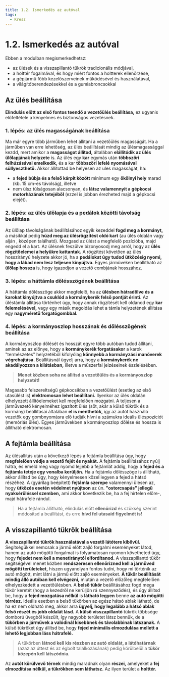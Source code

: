 ```yaml
---
title: 1.2. Ismerkedés az autóval
tags:
  - Kresz
---
```


# 1.2. Ismerkedés az autóval

Ebben a modulban megismerkedhetsz:
- az ülések és a visszapillantó tükrök tradicionális módjával,
- a holttér fogalmával, és hogy miért fontos a holtterek ellenőrzése,
- a gépjármű főbb kezelőszerveinek működésével és használatával,
- a világítóberendezésekkel és a gumiabroncsokkal

## Az ülés beállítása

**Elindulás előtt az első fontos teendő a vezetőülés beállítása,** ez ugyanis előfeltétele a kényelmes és biztonságos vezetésnek.

### 1. lépés: az ülés magasságának beállítása

Ma már egyre több járműben lehet állítani a vezetőülés magasságát. Ha a járműben van erre lehetőség, az ülés beállítását mindig az ülésmagassággal kezdd, mert amikor a **magasságot állítod,** általában **elállítódik az ülés ülőlapjának helyzete** is. Az ülés egy **kar** egymás után **többszöri felhúzásával emelkedik,** és a kar **többszöri lefelé nyomásával süllyeszthető.**
Akkor állítottad be helyesen az ules magasságát, ha:
- a **fejed búbja és a felső kárpit között** minimum egy **ökölnyi hely** marad (kb. 15 cm-es távolság), illetve
- nem ülsz túlságosan alacsonyan, és **látsz valamennyit a gépkocsi motorházának tetejéből** (ezzel is jobban érezheted majd a gépkocsi elejét).

### 2. lépés: az ülés ülőlapja és a pedálok közötti távolság beállítása

Az ülőlap távolságának beállításához egyik kezeddel **fogd meg a kormányt,** a másikkal pedig **húzd meg az ülésrögzítést oldó kart** (au ülés oldalán vagy alján , középen található). Mozgasd az ülést a megfelelő pozícióba, majd engedd el a kart. Az ülésnek feszülve bizonyosodj meg arról, hogy az **ülés rögzítőelemei a helyükre kattantak.**
A rögzítést követően az ülés hosszirányú helyzete akkor jó, ha a **pedálokat úgy tudod ütközésig nyomi, hogy a lábad nem lesz teljesen kinyújtva.**
Egyes járműveken beállítható az **ülőlap hossza** is, hogy igazodjon a vezető combjának hosszához.

### 3. lépés: a háttámla dőlésszögének beállítása

A háttámla dőlésszöge akkor megfelelő, ha az **ülésben hátradőlve és a karokat kinyújtva a csuklód a kormánykerék felső pontját érinti.**
Az üléstámla állítása történhet úgy, hogy annak rögzítését kell oldanod egy **kar felemelésével,** vagy egy másik megoldás lehet a támla helyzetének állítása egy **nagyméretű forgatógombbal.**

### 4. lépés: a kormányoszlop hosszának és dőlésszögének beállítása

A kormányoszlop dőlését és hosszát egyre több autóban tudod állítani, aminek az az előnye, hogy a **kormánykerék forgatásakor** a karok "természetes" helyzetéből kifolyólag **könnyebb a kormányzási manőverek végrehajtása.**
Beállításnál ügyelj arra, hogy a **kormánykerék ne akadályozzon a kilátásban,** illetve a műszerfal jelzéseinek észlelésében.

> **Menet közben soha ne állítsd a vezetőülés és a kormányoszlop helyzetét!**

Magasabb felszereltségű gépkocsikban a vezetőülést (esetleg az első utasülést is) **elektromosan lehet beállítani.** Ilyenkor az ülés oldalán elhelyezett állítóelemeket kell megfelelően mozgatni. A teljesen a járművezető kényelméhez igazított ülés (sőt, akár a külső tükrök és a kormány) beállításai általában **el is menthetők,** így az autót használó vezetők egy gombnyomásra elő tudják hívni a számukra ideális üléspozíciót (memóriás ülés).
Egyes járművekben a kormányoszlop dőlése és hossza is állítható elektromosan.

## A fejtámla beállítása

Az ülésállítás után a következő lépés a fejtámla beállítása úgy, hogy **megfelelően védje a vezető fejét és nyakát.**
A fejtámla beállításához nyúlj hátra, és emeld meg vagy nyomd lejjebb a fejtámlát addig, hogy a **fejed és a fejtámla teteje egy vonalba kerüljön.** Ha a fejtámla dőlésszöge is állítható, akkor állítsd be úgy, hogy kényelmesen közel legyen a fejed a hátsó részéhez.
A (gyárilag beépített) **fejtámla szerepe** valamennyi ülésen az, hogy **ütközés esetén védelmet nyújtson** az ún. **"ostorcsapás" jellegű nyaksérüléssel szemben,** ami akkor következik be, ha a fej hirtelen előre-, majd hátrafelé rándul.

> Ha a fejtámla állítható, elindulás előtt **ellenőrizd** és szükség szerint módosítsd a beállítást, és erre **hívd fel utasaid figyelmét is!**

## A visszapillantó tükrök beállítása

**A visszapillantó tükrök használatával a vezető látótere kibővül.** Segítségükkel nemcsak a jármű előtt zajló forgalmi eseményeket látod, hanem az autó mögötti forgalmat is folyamatosan nyomon követheted úgy, hogy **fejedet nem kell a menetiránytól elfordítanod.**
A visszapillantó tükör segítségével menet közben **rendszeresen ellenőrizned kell a járműved mögötti területeket,** hiszen ugyanolyan fontos tudni, hogy mi történik az autó mögött, mint látni a jármű előtt zajló eseményeket.
**A tükör beállítását mindig álló autóban kell elvégezni,** miután a vezető előzőleg megfelelően elhelyezkedett a vezetőülésben.
A **belső tükör** beállításához fogd mega tükör keretét (hogy a kezedről ne kerüljön rá szennyeződés), és úgy állítsd be, hogy a **fejed mozgatása nélkül** is **látható legyen** benne **az autó mögötti térrész.** Ideális esetben a belső tükörben az egész hátsó ablak látható, de ha ez nem oldható meg, akkor arra **ügyelj, hogy legalább a hátsó ablak felső részét és jobb oldalát lásd.**
A **külső visszapillantó** tükrök többsége domború üvegből készült, így nagyobb területet látsz bennük, de a **tükörben a  járművek a valódinál kisebbnek és távolabbinak látszanak.**
A külső tükröket úgy állítsd be, hogy **fejed minimális elmozdulása mellett a lehető legjobban láss hátrafelé.**

> A tükörben **látnod kell kis részben az autó oldalát, a látóhatárnak** (azaz az úttest és az égbolt találkozásának) pedig körülbelül a **tükör közepén kell látszódnia.**

Az **autót körülvevő térnek** mindig maradnak olyan **részei,** amelyeket a **fej elmozdítása nélkül, a tükrökben sem láthatsz.** Az ilyen terület a **holttér.**